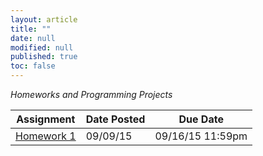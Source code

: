 ```yaml
---
layout: article
title: ""
date: null
modified: null
published: true
toc: false
---
```


*Homeworks and Programming Projects*

Assignment | Date Posted | Due Date
---------- | ----------- | --------
[Homework 1](http://enee459c.github.io/homeworks/hw1.pdf) | 09/09/15         | 09/16/15 11:59pm

<!--
[Homework 2](http://enee459c.github.io/homeworks/hw2.pdf) | 09/26/14         | 10/10/14 11:59pm     
[Homework 3](http://enee459c.github.io/homeworks/hw3.pdf) | 10/17/14         | 10/31/14 11:59pm     
[Homework 4](http://enee459c.github.io/homeworks/hw4.pdf) | 11/07/14         | 11/26/14 11:59pm
[Homework 5](http://enee459c.github.io/homeworks/hw5.pdf) | 11/27/14         | 12/11/14 11:59pm
-->
